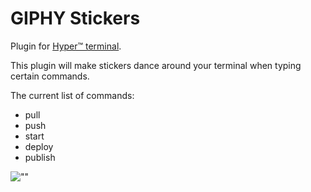 # GIPHY Stickers

Plugin for [Hyper™ terminal](https://hyper.is/).

This plugin will make stickers dance around your terminal when typing certain commands.

The current list of commands:

* pull
* push
* start
* deploy
* publish

![""](https://media.giphy.com/media/12bSyZ2lLVvZ4s/giphy.gif)
